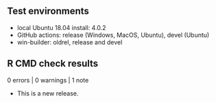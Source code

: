 ## Test environments

* local Ubuntu 18.04 install: 4.0.2
* GitHub actions: release (Windows, MacOS, Ubuntu), devel (Ubuntu)
* win-builder: oldrel, release and devel

## R CMD check results

0 errors | 0 warnings | 1 note

* This is a new release.
